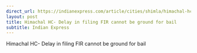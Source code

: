 ```yaml
---
direct_url: https://indianexpress.com/article/cities/shimla/himachal-hc-delay-in-filing-fir-cannot-be-ground-for-bail-8286394/
layout: post
title: Himachal HC- Delay in filing FIR cannot be ground for bail
subtitle: Indian Express
---
```


Himachal HC- Delay in filing FIR cannot be ground for bail